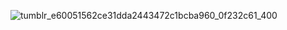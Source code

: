 ![tumblr_e60051562ce31dda2443472c1bcba960_0f232c61_400](https://github.com/user-attachments/assets/e5a5c36f-741f-4e63-ab05-0f50cfaad74a)
